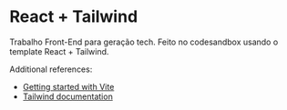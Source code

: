 # React + Tailwind

Trabalho Front-End para geração tech. Feito no codesandbox usando o template React + Tailwind.

Additional references:
* [Getting started with Vite](https://vitejs.dev/guide/)
* [Tailwind documentation](https://tailwindcss.com/docs/installation)

